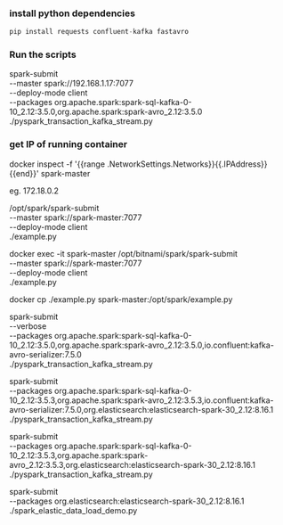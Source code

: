 ### install python dependencies
```python
pip install requests confluent-kafka fastavro 
```

### Run the scripts
spark-submit \
    --master spark://192.168.1.17:7077 \
    --deploy-mode client \
    --packages org.apache.spark:spark-sql-kafka-0-10_2.12:3.5.0,org.apache.spark:spark-avro_2.12:3.5.0 \
    ./pyspark_transaction_kafka_stream.py

### get IP of running container
docker inspect -f '{{range .NetworkSettings.Networks}}{{.IPAddress}}{{end}}' spark-master

eg. 172.18.0.2

/opt/spark/spark-submit \
    --master spark://spark-master:7077 \
    --deploy-mode client \
    ./example.py

docker exec -it spark-master /opt/bitnami/spark/spark-submit \
    --master spark://spark-master:7077 \
    --deploy-mode client \
    ./example.py

docker cp ./example.py spark-master:/opt/spark/example.py

spark-submit \
    --verbose \
    --packages org.apache.spark:spark-sql-kafka-0-10_2.12:3.5.0,org.apache.spark:spark-avro_2.12:3.5.0,io.confluent:kafka-avro-serializer:7.5.0 \
    ./pyspark_transaction_kafka_stream.py


spark-submit \
    --packages org.apache.spark:spark-sql-kafka-0-10_2.12:3.5.3,org.apache.spark:spark-avro_2.12:3.5.3,io.confluent:kafka-avro-serializer:7.5.0,org.elasticsearch:elasticsearch-spark-30_2.12:8.16.1 \
    ./pyspark_transaction_kafka_stream.py

spark-submit \
    --packages org.apache.spark:spark-sql-kafka-0-10_2.12:3.5.3,org.apache.spark:spark-avro_2.12:3.5.3,org.elasticsearch:elasticsearch-spark-30_2.12:8.16.1 \
    ./pyspark_transaction_kafka_stream.py


spark-submit \
    --packages org.elasticsearch:elasticsearch-spark-30_2.12:8.16.1 \
    ./spark_elastic_data_load_demo.py

